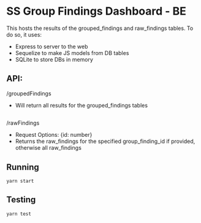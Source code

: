 # SS Group Findings Dashboard - BE

This hosts the results of the grouped_findings and raw_findings tables. To do so, it uses:
- Express to server to the web
- Sequelize to make JS models from DB tables
- SQLite to store DBs in memory

## API:
/groupedFindings
- Will return all results for the grouped_findings tables
##
/rawFindings
- Request Options: {id: number}
- Returns the raw_findings for the specified group_finding_id if provided, otherwise all raw_findings

## Running
`yarn start`

## Testing
`yarn test`
